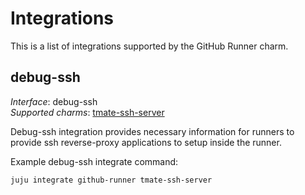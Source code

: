 # Integrations

This is a list of integrations supported by the GitHub Runner charm.

## debug-ssh

_Interface_: debug-ssh    
_Supported charms_: [tmate-ssh-server](https://charmhub.io/tmate-ssh-server)

Debug-ssh integration provides necessary information for runners to provide ssh reverse-proxy
applications to setup inside the runner. 

Example debug-ssh integrate command: 
```
juju integrate github-runner tmate-ssh-server
```